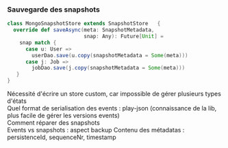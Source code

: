 ### Sauvegarde des snapshots
```scala
class MongoSnapshotStore extends SnapshotStore   {
  override def saveAsync(meta: SnapshotMetadata, 
                         snap: Any): Future[Unit] =
    snap match {
      case u: User =>
        userDao.save(u.copy(snapshotMetadata = Some(meta)))
      case j: Job =>
        jobDao.save(j.copy(snapshotMetadata = Some(meta)))
   }
}
```
<aside class="notes">
    Nécessité d'écrire un store custom, car impossible de gérer plusieurs types d'états<br/>
    Quel format de serialisation des events : play-json (connaissance de la lib, plus facile de gérer les versions events)<br/>
    Comment réparer des snapshots<br/>
    Events vs snapshots : aspect backup
    Contenu des métadatas : persistenceId, sequenceNr, timestamp
</aside>